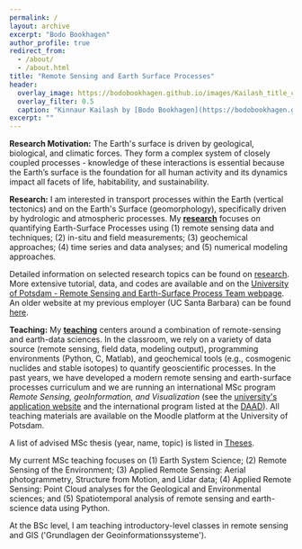 ```yaml
---
permalink: /
layout: archive
excerpt: "Bodo Bookhagen"
author_profile: true
redirect_from:
  - /about/
  - /about.html
title: "Remote Sensing and Earth Surface Processes"
header:
  overlay_image: https://bodobookhagen.github.io/images/Kailash_title_clip.jpg
  overlay_filter: 0.5
  caption: "Kinnaur Kailash by [Bodo Bookhagen](https://bodobookhagen.github.io/)"
excerpt: ""
---
```


**Research Motivation:** The Earth's surface is driven by geological, biological, and climatic forces. They form a complex system of closely coupled processes - knowledge of these interactions is essential because the Earth’s surface is the foundation for all human activity and its dynamics impact all facets of life, habitability, and sustainability.

**Research:** I am interested in transport processes within the Earth (vertical tectonics) and on the Earth's Surface (geomorphology), specifically driven by hydrologic and atmospheric processes. My [**research**](http://bodobookhagen.github.io/research) focuses on quantifying Earth-Surface Processes using (1) remote sensing data and techniques; (2) in-situ and field measurements; (3) geochemical approaches; (4) time series and data analyses; and (5) numerical modeling approaches.

Detailed information on selected research topics can be found on [research](http://bodobookhagen.github.io/research). More extensive tutorial, data, and codes are available and on the [University of Potsdam - Remote Sensing and Earth-Surface Process Team webpage](http://UP-RS-ESP.github.io/). An older website at my previous employer (UC Santa Barbara) can be found [here](http://www.geog.ucsb.edu/~bodo/).

**Teaching:** My [**teaching**](http://bodobookhagen.github.io/teaching) centers around a combination of remote-sensing and earth-data sciences. In the classroom, we rely on a variety of data source (remote sensing, field data, modeling output), programming environments (Python, C, Matlab), and geochemical tools (e.g., cosmogenic nuclides and stable isotopes) to quantify geoscientific processes. In the past years, we have developed a modern remote sensing and earth-surface processes curriculum and we are running an international MSc program *Remote Sensing, geoInformation, and Visualization* (see the [university's application website](https://www.uni-potsdam.de/de/mnfakul/studium-und-lehre/master/remote-sensing-geoinformation-and-visualization.html) and the international program listed at the [DAAD](https://www.daad.de/deutschland/studienangebote/international-programmes/en/detail/4855/)). All teaching materials are available on the Moodle platform at the University of Potsdam.

A list of advised MSc thesis (year, name, topic) is listed in [Theses](http://bodobookhagen.github.io/theses).


My current MSc teaching focuses on (1) Earth System Science; (2) Remote Sensing of the Environment; (3) Applied Remote Sensing: Aerial photogrammetry, Structure from Motion, and Lidar data; (4) Applied Remote Sensing: Point Cloud analyses for the Geological and Environmental sciences; and (5) Spatiotemporal analysis of remote sensing and earth-science data using Python.

At the BSc level, I am teaching introductory-level classes in remote sensing and GIS ('Grundlagen der Geoinformationssysteme').
